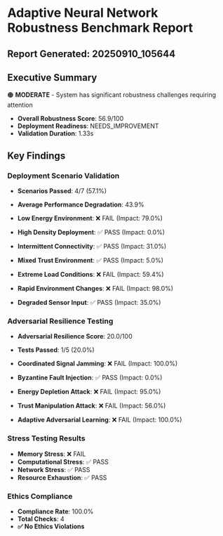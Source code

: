 # Adaptive Neural Network Robustness Benchmark Report
## Report Generated: 20250910_105644

## Executive Summary

🟠 **MODERATE** - System has significant robustness challenges requiring attention

- **Overall Robustness Score**: 56.9/100
- **Deployment Readiness**: NEEDS_IMPROVEMENT
- **Validation Duration**: 1.33s

## Key Findings

### Deployment Scenario Validation
- **Scenarios Passed**: 4/7 (57.1%)
- **Average Performance Degradation**: 43.9%

- **Low Energy Environment**: ❌ FAIL (Impact: 79.0%)
- **High Density Deployment**: ✅ PASS (Impact: 0.0%)
- **Intermittent Connectivity**: ✅ PASS (Impact: 31.0%)
- **Mixed Trust Environment**: ✅ PASS (Impact: 5.0%)
- **Extreme Load Conditions**: ❌ FAIL (Impact: 59.4%)
- **Rapid Environment Changes**: ❌ FAIL (Impact: 98.0%)
- **Degraded Sensor Input**: ✅ PASS (Impact: 35.0%)

### Adversarial Resilience Testing
- **Adversarial Resilience Score**: 20.0/100
- **Tests Passed**: 1/5 (20.0%)

- **Coordinated Signal Jamming**: ❌ FAIL (Impact: 100.0%)
- **Byzantine Fault Injection**: ✅ PASS (Impact: 0.0%)
- **Energy Depletion Attack**: ❌ FAIL (Impact: 95.0%)
- **Trust Manipulation Attack**: ❌ FAIL (Impact: 56.0%)
- **Adaptive Adversarial Learning**: ❌ FAIL (Impact: 100.0%)

### Stress Testing Results
- **Memory Stress**: ❌ FAIL
- **Computational Stress**: ✅ PASS
- **Network Stress**: ✅ PASS
- **Resource Exhaustion**: ✅ PASS

### Ethics Compliance
- **Compliance Rate**: 100.0%
- **Total Checks**: 4
- **✅ No Ethics Violations**
